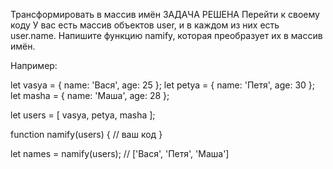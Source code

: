 Трансформировать в массив имён
ЗАДАЧА РЕШЕНА
Перейти к своему коду
У вас есть массив объектов user, и в каждом из них есть user.name. Напишите функцию namify, которая 
преобразует их в массив имён.

Например:

let vasya = { name: 'Вася', age: 25 };
let petya = { name: 'Петя', age: 30 };
let masha = { name: 'Маша', age: 28 };

let users = [ vasya, petya, masha ];

function namify(users) {
  // ваш код
}

let names = namify(users); // ['Вася', 'Петя', 'Маша']
